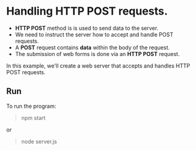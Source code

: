 # Handling HTTP POST requests.

- **HTTP POST** method is is used to send data to the server.
- We need to instruct the server how to accept and handle POST requests.
- A **POST** request contains **data** within the body of the request.
- The submission of web forms is done via an **HTTP POST** request.

In this example, we'll create a web server that accepts and handles HTTP POST requests.

## Run

To run the program:

> npm start

or

> node server.js

